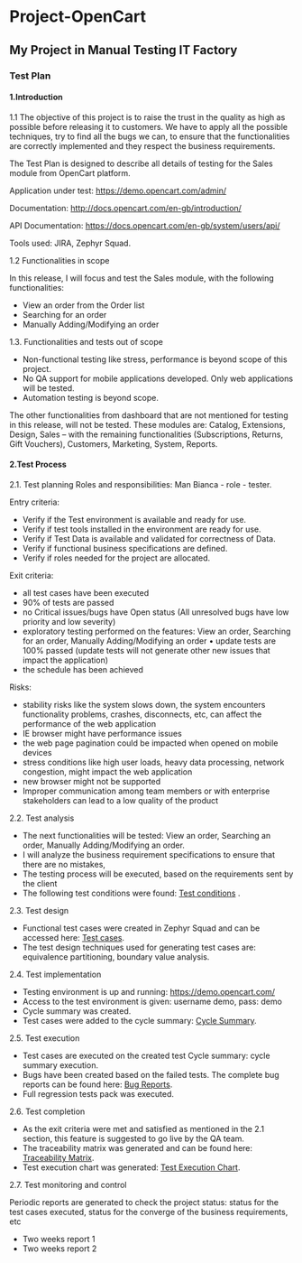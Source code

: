 # Project-OpenCart
## My Project in Manual Testing IT Factory
### Test Plan
#### 1.Introduction

1.1 The objective of this project is to raise the trust in the quality as high as possible before releasing it to customers. We have to apply all the possible techniques, try to find all the bugs we can, to ensure that the functionalities are correctly implemented and they respect the business requirements. 

The Test Plan is designed to describe all details of testing for the Sales module from OpenCart platform.

Application under test: https://demo.opencart.com/admin/

Documentation: http://docs.opencart.com/en-gb/introduction/

API Documentation: https://docs.opencart.com/en-gb/system/users/api/

Tools used: JIRA, Zephyr Squad.

1.2 Functionalities in scope

In this release, I will focus and test the Sales module, with the following functionalities:
* View an order from the Order list
* Searching for an order 
* Manually Adding/Modifying an order 

1.3. Functionalities and tests out of scope

*	Non-functional testing like stress, performance is beyond scope of this project.
*	No QA support for mobile applications developed. Only web applications will be tested.
*	Automation testing is beyond scope.

The other functionalities from dashboard that are not mentioned for testing in this release, will not be tested. These modules are: Catalog, Extensions, Design, Sales – with the remaining functionalities (Subscriptions, Returns, Gift Vouchers), Customers, Marketing, System, Reports.

#### 2.Test Process
2.1. Test planning
Roles and responsibilities: Man Bianca - role - tester.

Entry criteria:
*	Verify if the Test environment is available and ready for use.
*	Verify if test tools installed in the environment are ready for use.
*	Verify if Test Data is available and validated for correctness of Data.
*	Verify if functional business specifications are defined.
*	Verify if roles needed for the project are allocated.

Exit criteria:
*	all test cases have been executed
*	90% of tests are passed
*	no Critical issues/bugs have Open status (All unresolved bugs have low priority and low severity)
*	exploratory testing performed on the features: View an order, Searching for an order, Manually Adding/Modifying an order
•	update tests are 100% passed (update tests will not generate other new issues that impact the application)
*	the schedule has been achieved

Risks:
*	stability risks like the system slows down, the system encounters functionality problems, crashes, disconnects, etc, can affect the performance of the web application
*	IE browser might have performance issues
*	the web page pagination could be impacted when opened on mobile devices
*	stress conditions like high user loads, heavy data processing, network congestion,  might impact the web application
*	new browser might not be supported
*	Improper communication among team members or with enterprise stakeholders can lead to a low quality of the product

2.2. Test analysis
* The next functionalities will be tested: View an order, Searching an order, Manually Adding/Modifying an order.
* I will analyze the business requirement specifications to ensure that there are no mistakes, 
* The testing process will be executed, based on the requirements sent by the client
* The following test conditions were found: [Test conditions](https://github.com/ManBianca/Project-OpenCart/blob/main/Test%20conditions%20opencart.jpg) .

2.3. Test design
* Functional test cases were created in Zephyr Squad and can be accessed here: [Test cases](https://github.com/ManBianca/Project-OpenCart/blob/main/PDF%20(Jira).pdf).
* The test design techniques used for generating test cases are: equivalence partitioning, boundary value analysis.

2.4. Test implementation
* Testing environment is up and running: https://demo.opencart.com/
* Access to the test environment is given: username demo, pass: demo
* Cycle summary was created.
* Test cases were added to the cycle summary: [Cycle Summary](https://github.com/ManBianca/Project-OpenCart/blob/main/ZFJ-Executions-02-12-2024.csv).

2.5. Test execution
* Test cases are executed on the created test Cycle summary: cycle summary execution.
* Bugs have been created based on the failed tests. The complete bug reports can be found here: [Bug Reports](https://github.com/ManBianca/Project-OpenCart/blob/main/PDF%20(Jira).pdf).
* Full regression tests pack was executed.

2.6. Test completion
* As the exit criteria were met and satisfied as mentioned in the 2.1 section, this feature is suggested to go live by the QA team.
* The traceability matrix was generated and can be found here: [Traceability Matrix](https://github.com/ManBianca/Project-OpenCart/blob/main/Traceability%20Matrix.jpg).
* Test execution chart was generated: [Test Execution Chart](https://github.com/ManBianca/Project-OpenCart/blob/main/Test%20Execution%20chart.jpg).

2.7. Test monitoring and control

Periodic reports are generated to check the project status: status for the test cases executed, status for the converge of the business requirements, etc
* Two weeks report 1
* Two weeks report 2
